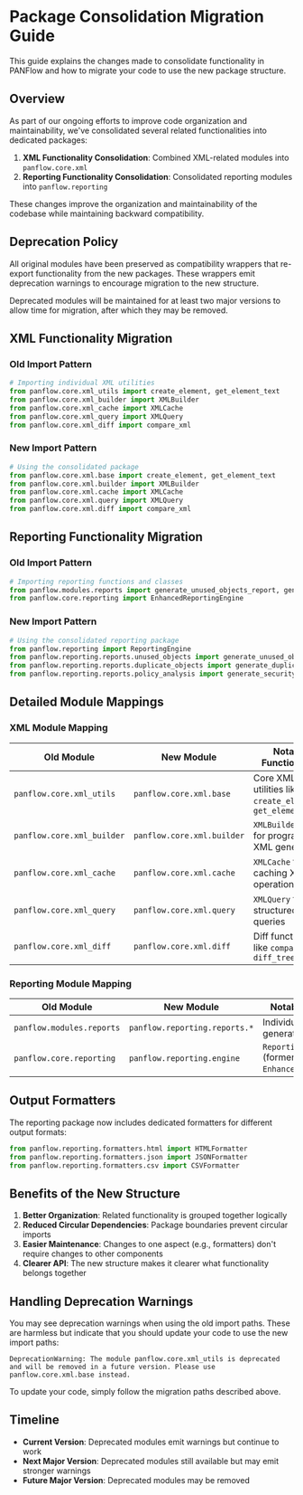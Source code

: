 # Package Consolidation Migration Guide

This guide explains the changes made to consolidate functionality in PANFlow and how to migrate your code to use the new package structure.

## Overview

As part of our ongoing efforts to improve code organization and maintainability, we've consolidated several related functionalities into dedicated packages:

1. **XML Functionality Consolidation**: Combined XML-related modules into `panflow.core.xml`
2. **Reporting Functionality Consolidation**: Consolidated reporting modules into `panflow.reporting`

These changes improve the organization and maintainability of the codebase while maintaining backward compatibility.

## Deprecation Policy

All original modules have been preserved as compatibility wrappers that re-export functionality from the new packages. These wrappers emit deprecation warnings to encourage migration to the new structure.

Deprecated modules will be maintained for at least two major versions to allow time for migration, after which they may be removed.

## XML Functionality Migration

### Old Import Pattern

```python
# Importing individual XML utilities
from panflow.core.xml_utils import create_element, get_element_text
from panflow.core.xml_builder import XMLBuilder
from panflow.core.xml_cache import XMLCache
from panflow.core.xml_query import XMLQuery
from panflow.core.xml_diff import compare_xml
```

### New Import Pattern

```python
# Using the consolidated package
from panflow.core.xml.base import create_element, get_element_text
from panflow.core.xml.builder import XMLBuilder
from panflow.core.xml.cache import XMLCache
from panflow.core.xml.query import XMLQuery
from panflow.core.xml.diff import compare_xml
```

## Reporting Functionality Migration

### Old Import Pattern

```python
# Importing reporting functions and classes
from panflow.modules.reports import generate_unused_objects_report, generate_duplicate_objects_report
from panflow.core.reporting import EnhancedReportingEngine
```

### New Import Pattern

```python
# Using the consolidated reporting package
from panflow.reporting import ReportingEngine
from panflow.reporting.reports.unused_objects import generate_unused_objects_report_data
from panflow.reporting.reports.duplicate_objects import generate_duplicate_objects_report_data
from panflow.reporting.reports.policy_analysis import generate_security_policy_analysis_data
```

## Detailed Module Mappings

### XML Module Mapping

| Old Module | New Module | Notable Functionality |
|------------|------------|----------------------|
| `panflow.core.xml_utils` | `panflow.core.xml.base` | Core XML utilities like `create_element`, `get_element_text` |
| `panflow.core.xml_builder` | `panflow.core.xml.builder` | `XMLBuilder` class for programmatic XML generation |
| `panflow.core.xml_cache` | `panflow.core.xml.cache` | `XMLCache` for caching XML operations |
| `panflow.core.xml_query` | `panflow.core.xml.query` | `XMLQuery` for structured XML queries |
| `panflow.core.xml_diff` | `panflow.core.xml.diff` | Diff functions like `compare_xml`, `diff_trees` |

### Reporting Module Mapping

| Old Module | New Module | Notable Functionality |
|------------|------------|----------------------|
| `panflow.modules.reports` | `panflow.reporting.reports.*` | Individual report generators |
| `panflow.core.reporting` | `panflow.reporting.engine` | `ReportingEngine` (formerly `EnhancedReportingEngine`) |

## Output Formatters

The reporting package now includes dedicated formatters for different output formats:

```python
from panflow.reporting.formatters.html import HTMLFormatter
from panflow.reporting.formatters.json import JSONFormatter
from panflow.reporting.formatters.csv import CSVFormatter
```

## Benefits of the New Structure

1. **Better Organization**: Related functionality is grouped together logically
2. **Reduced Circular Dependencies**: Package boundaries prevent circular imports
3. **Easier Maintenance**: Changes to one aspect (e.g., formatters) don't require changes to other components
4. **Clearer API**: The new structure makes it clearer what functionality belongs together

## Handling Deprecation Warnings

You may see deprecation warnings when using the old import paths. These are harmless but indicate that you should update your code to use the new import paths:

```
DeprecationWarning: The module panflow.core.xml_utils is deprecated and will be removed in a future version. Please use panflow.core.xml.base instead.
```

To update your code, simply follow the migration paths described above.

## Timeline

- **Current Version**: Deprecated modules emit warnings but continue to work
- **Next Major Version**: Deprecated modules still available but may emit stronger warnings
- **Future Major Version**: Deprecated modules may be removed